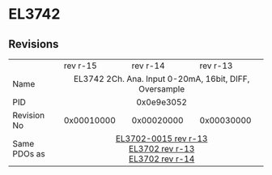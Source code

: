 # EL3742

## Revisions
<table>
<tr>
<td></td>
<td>rev r-15</td>
<td>rev r-14</td>
<td>rev r-13</td>
</tr>
<tr>
<td>Name</td>
<td colspan=3 align="center">EL3742 2Ch. Ana. Input 0-20mA, 16bit, DIFF, Oversample</td>
</tr>
<tr>
<td>PID</td>
<td colspan=3 align="center">0x0e9e3052</td>
</tr>
<tr>
<td>Revision No</td>
<td>0x00010000</td>
<td>0x00020000</td>
<td>0x00030000</td>
</tr>
<tr>
<td>Same PDOs as</td>
<td colspan=3 align="center"><a href="EL3702-0015.md">EL3702-0015 rev r-13</a><br/><a href="EL3702.md">EL3702 rev r-13</a><br/><a href="EL3702.md">EL3702 rev r-14</a></td>
</tr>
</table>
